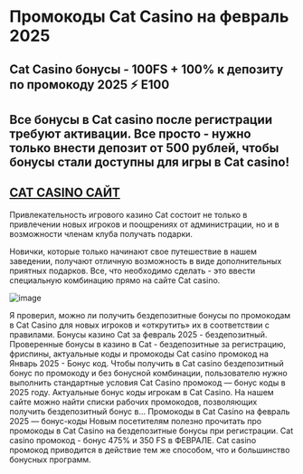 # Промокоды Cat Casino на февраль 2025

## Cat Casino бонусы - 100FS + 100% к депозиту по промокоду 2025 ⚡️ E100

## Все бонусы в Cat casino после регистрации требуют активации. Все просто - нужно только внести депозит от 500 рублей, чтобы бонусы стали доступны для игры в Cat casino!

## [CAT CASINO САЙТ](https://linkcasino.ru/cat_e100)

Привлекательность игрового казино Cat состоит не только в привлечении новых игроков и поощрениях от администрации, но и в возможности членам клуба получать подарки.

Новички, которые только начинают свое путешествие в нашем заведении, получают отличную возможность в виде дополнительных приятных подарков. Все, что необходимо сделать - это ввести специальную комбинацию прямо на сайте Cat casino.

![image](https://github.com/user-attachments/assets/489ce90d-c12d-47f9-9245-f89dcbdd3c28)


Я проверил, можно ли получить бездепозитные бонусы по промокодам в Cat Casino для новых игроков и «открутить» их в соответствии с правилами.
Бонусы казино Cat за февраль 2025 - бездепозитный.
Проверенные бонусы в казино в Cat - бездепозитные за регистрацию, фриспины, актуальные коды и промокоды
Cat casino промокод на Январь 2025 - Бонус код.
Чтобы получить в Cat casino бездепозитный бонус по промокоду и без бонусной комбинации, пользователю нужно выполнить стандартные условия Cat Casino промокод — бонус коды в 2025 году.
Актуальные бонус коды игрокам в Cat Casino. На нашем сайте можно найти списки рабочих промокодов, позволяющих получить бездепозитный бонус в...
Промокоды в Cat Casino на февраль 2025 — бонус-коды
Новым посетителям полезно прочитать про промокоды в Cat Casino на бездепозитные бонусы при регистрации.
Cat casino промокод - бонус 475% и 350 FS в ФЕВРАЛЕ.
Cat casino промокод приводится в действие тем же способом, что и большинство бонусных программ.

